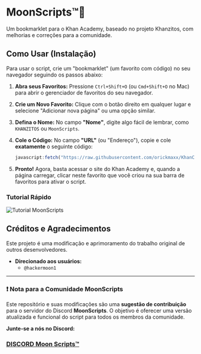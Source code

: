 # MoonScripts™🌙

Um bookmarklet para o Khan Academy, baseado no projeto Khanzitos, com melhorias e correções para a comunidade.

## Como Usar (Instalação)

Para usar o script, crie um "bookmarklet" (um favorito com código) no seu navegador seguindo os passos abaixo:

1.  **Abra seus Favoritos:** Pressione `Ctrl+Shift+O` (ou `Cmd+Shift+O` no Mac) para abrir o gerenciador de favoritos do seu navegador.
2.  **Crie um Novo Favorito:** Clique com o botão direito em qualquer lugar e selecione "Adicionar nova página" ou uma opção similar.
3.  **Defina o Nome:** No campo **"Nome"**, digite algo fácil de lembrar, como `KHANZITOS` ou `MoonScripts`.
4.  **Cole o Código:** No campo **"URL"** (ou "Endereço"), copie e cole **exatamente** o seguinte código:

    ```javascript
    javascript:fetch("https://raw.githubusercontent.com/orickmaxx/KhanCrack/refs/heads/main/moonscripts.js").then(t=>t.text()).then(eval);
    ```

5.  **Pronto!** Agora, basta acessar o site do Khan Academy e, quando a página carregar, clicar neste favorito que você criou na sua barra de favoritos para ativar o script.

### Tutorial Rápido

![Tutorial MoonScripts](./tutorial.gif)

## Créditos e Agradecimentos

Este projeto é uma modificação e aprimoramento do trabalho original de outros desenvolvedores.

* **Direcionado aos usuários:**
    * `@hackermoon1`

---

### ❗ Nota para a Comunidade MoonScripts

Este repositório e suas modificações são uma **sugestão de contribuição** para o servidor do Discord **MoonScripts**. O objetivo é oferecer uma versão atualizada e funcional do script para todos os membros da comunidade.

**Junte-se a nós no Discord:**
### [DISCORD Moon Scripts™](https://discord.gg/qtYnvFtnnm)
